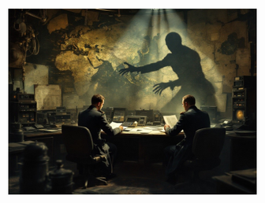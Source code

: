 ![A military war room with strategic maps and communication equipment, where shadows move independently of objects. Officers in Victorian military uniforms examine documents while reality warps slightly around them. Style: Military precision meets supernatural horror, technical details with cosmic elements.](illustration_caption_3.jpeg)
